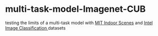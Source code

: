 # multi-task-model-Imagenet-CUB
testing the limits of a multi-task model with [MIT Indoor Scenes](https://www.kaggle.com/datasets/itsahmad/indoor-scenes-cvpr-2019)  and 
[Intel Image Classification ](https://www.kaggle.com/datasets/puneet6060/intel-image-classification) datasets

